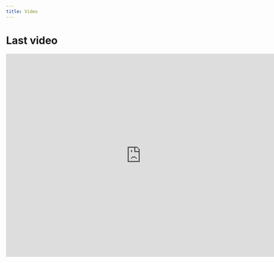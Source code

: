 ```yaml
---
title: Video
---
```


# Last video

<iframe 
    width="735" 
    height="555" 
    src="https://www.youtube.com/embed/NV-3s2wwC8c" 
    frameborder="0" 
    allowfullscreen="allowfullscreen" 
    data-link="https://www.youtube.com/watch?v=NV-3s2wwC8c"
></iframe>
